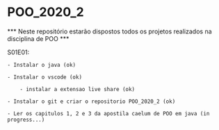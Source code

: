 # POO_2020_2
   ***	Neste repositório estarão dispostos todos os projetos realizados na disciplina de POO ***
   

   S01E01:

	- Instalar o java (ok)

	- Instalar o vscode (ok)

		- instalar a extensao live share (ok)

	- Instalar o git e criar o repositorio POO_2020_2 (ok)

	- Ler os capitulos 1, 2 e 3 da apostila caelum de POO em java (in progress...)

